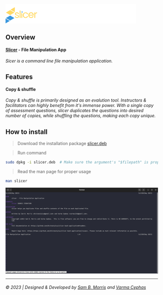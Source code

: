 ![Slicer Logo](assets/slicerlogocolor.svg)

## Overview
#### [Slicer](https://github.com/divinestylus/slicer) - File Manipulation App
###### Sicer is a command line file manipulation application.

## Features
#### Copy & shuffle
###### Copy & shuffle is primarily designed as an evalution tool. Instructors & facilitators can highly benefit from it's immense power. With a single copy of assessment questions, slicer duplicates the questions into desired number of copies, while shuffling the questions, making each copy unique.

## How to install
> Download the installation package [slicer.deb](https://github.com/divinestylus/slicer/blob/main/slicer.deb)


> Run command 
```.sh
sudo dpkg -i slicer.deb  # Make sure the argument's "$filepath" is properly specified 
```

> Read the man page for proper usage
```.sh
man slicer
```
![Man Page Screenshot](assets/screenshot-man-page.png)
<hr>

###### &copy; 2023 | Designed & Developed by [Sam B. Morris](https://github.com/divinestylus) and [Varma Cephas](https://github.com/varma-cephas)
